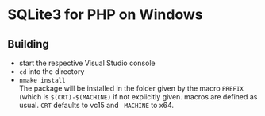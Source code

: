 # SQLite3 for PHP on Windows

## Building

* start the respective Visual Studio console
* `cd` into the directory
* `nmake install`\
  The package will be installed in the folder given by the macro `PREFIX` (which is `$(CRT)-$(MACHINE)` if not explicitly given. macros are defined as usual. `CRT` defaults to vc15 and ` MACHINE`  to x64.
